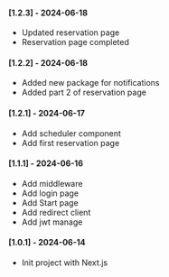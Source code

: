 #### [1.2.3] - 2024-06-18

- Updated reservation page
- Reservation page completed

#### [1.2.2] - 2024-06-18

- Added new package for notifications
- Added part 2 of reservation page

#### [1.2.1] - 2024-06-17

- Add scheduler component
- Add first reservation page

#### [1.1.1] - 2024-06-16

- Add middleware
- Add login page
- Add Start page
- Add redirect client
- Add jwt manage


#### [1.0.1] - 2024-06-14

- Init project with Next.js
